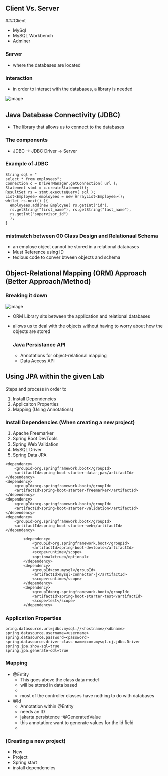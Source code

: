 ## Client Vs. Server
###Client
- MySql
- MySQL Workbench
- Adminer 

### Server
- where the databases are located


### interaction
- in order to interact with the databases, a library is needed

![image](https://github.com/Joshua-Soteras/Website-/assets/100913169/116deb77-bbc5-4321-87f0-e453bbb04b0e)


## Java Database Connectivity (JDBC) 
- The library that allows us to connect to the databases

### The components
- JDBC -> JDBC Driver -> Server

### Example of JDBC
```
String sql = "
select * from employees";
Connection c = DriverManager.getConnection( url );
Statement stmt = c.createStatement();
ResultSet rs = stmt.executeQuery( sql );
List<Employee> employees = new ArrayList<Employee>();
while( rs.next() ){
  employees.add(new Employee( rs.getInt("id"),
  rs.getString("first_name"), rs.getString("last_name"),
  rs.getInt("supervisor_id")
  );
}
``` 

### mistmatch between 00 Class Design and Relationaal Schema
- an employe object cannot be stored in a relational databases 
- Must Reference using ID
- tedious code to conver btween objects and schema


## Object-Relational Mapping (ORM) Approach (Better Approach/Method) 
### Breaking it down
![image](https://github.com/Joshua-Soteras/Website-/assets/100913169/d834f3f6-a3ad-45b1-828a-a257a426d8bb)

- ORM Library sits between the application and relational databases
- allows us to deal with the objects without having to worry about how the objects are stored

  ### Java Persistance API
  - Annotations for object-relational mapping
  - Data Access API
 
## Using JPA within the given Lab
Steps and process in order to 
1. Install Dependencies
2. Applicaiton Properties
3. Mapping (Using Annotations) 

### Install Dependencies (When creating a new project) 
1. Apache Freemarker
2. Spring Boot DevTools
3. Spring Web Validation
5. MySQL Driver
6. Spring Data JPA

```
<dependency>
	<groupId>org.springframework.boot</groupId>
	<artifactId>spring-boot-starter-data-jpa</artifactId>
</dependency>
<dependency>
	<groupId>org.springframework.boot</groupId>
	<artifactId>spring-boot-starter-freemarker</artifactId>
</dependency>
<dependency>
	<groupId>org.springframework.boot</groupId>
	<artifactId>spring-boot-starter-validation</artifactId>
</dependency>
<dependency>
	<groupId>org.springframework.boot</groupId>
	<artifactId>spring-boot-starter-web</artifactId>
</dependency>

		<dependency>
			<groupId>org.springframework.boot</groupId>
			<artifactId>spring-boot-devtools</artifactId>
			<scope>runtime</scope>
			<optional>true</optional>
		</dependency>
		<dependency>
			<groupId>com.mysql</groupId>
			<artifactId>mysql-connector-j</artifactId>
			<scope>runtime</scope>
		</dependency>
		<dependency>
			<groupId>org.springframework.boot</groupId>
			<artifactId>spring-boot-starter-test</artifactId>
			<scope>test</scope>
		</dependency>
```

### Application Properties 

```
pring.datasource.url=jdbc:mysql://<hostname>/<dbname>
spring.datasource.username=<username>
spring.datasource.password=<password>
spring.datasource.driver-class-name=com.mysql.cj.jdbc.Driver
spring.jpa.show-sql=true
spring.jpa.generate-ddl=true
```

### Mapping 
- @Entity
  - This goes above the class data model
  - will be stored in data based
  - 
  - most of the controller classes have nothing to do with databases
- @Id
  - Annotation within @Entity
  - needs an ID
  - jakarta.persistence
-@GeneratedValue
  - this annotation: want to generate values for the Id field
  - 

### (Creating a new project) 
- New
- Project
- Spring start
-  install dependencies



   
